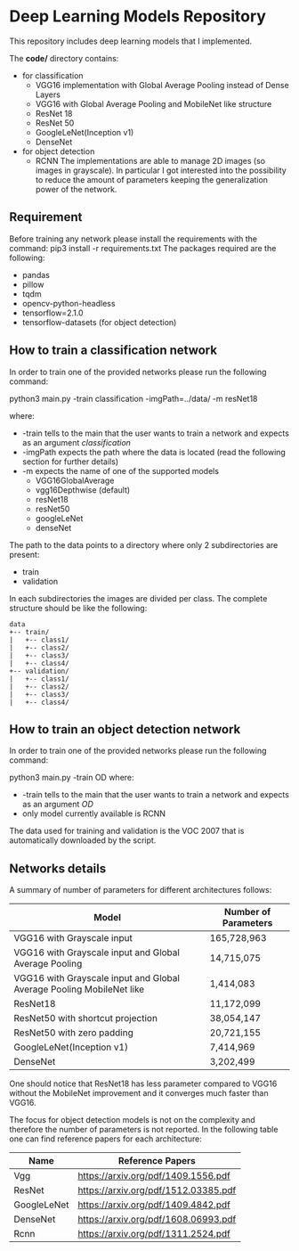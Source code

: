 # Deep Learning Models Repository
This repository includes deep learning models that I implemented.

The **code/** directory contains:
* for classification
    * VGG16 implementation with Global Average Pooling instead of Dense Layers
    * VGG16 with Global Average Pooling and MobileNet like structure
    * ResNet 18
    * ResNet 50
    * GoogleLeNet(Inception v1)
    * DenseNet
* for object detection
    * RCNN
The implementations are able to manage 2D images (so images in grayscale).
In particular I got interested into the possibility to reduce the amount of
parameters keeping the generalization power of the network.

## Requirement
Before training any network please install the requirements with the command:
pip3 install -r requirements.txt
The packages required are the following:
- pandas
- pillow
- tqdm
- opencv-python-headless
- tensorflow=2.1.0
- tensorflow-datasets (for object detection)

## How to train a classification network
In order to train one of the provided networks please run the following command:

python3 main.py -train classification -imgPath=../data/  -m resNet18

where: 
* -train tells to the main that the user wants to train a network and expects as an argument *classification*
* -imgPath expects the path where the data is located (read the following section for further details)
* -m expects the name of one of the supported models
    * VGG16GlobalAverage
    * vgg16Depthwise (default)
    * resNet18
    * resNet50
    * googleLeNet
    * denseNet

The path to the data points to a directory where only 2 subdirectories are present:
- train
- validation

In each subdirectories the images are divided per class. The complete structure should be like the following:
```
data
+-- train/
|   +-- class1/
|   +-- class2/
|   +-- class3/
|   +-- class4/
+-- validation/
|   +-- class1/
|   +-- class2/
|   +-- class3/
|   +-- class4/
```

## How to train an object detection network
In order to train one of the provided networks please run the following command:

python3 main.py -train OD
where: 
* -train tells to the main that the user wants to train a network and expects as an argument *OD*
* only model currently available is RCNN

The data used for training and validation is the VOC 2007 that is automatically downloaded by the script. 

## Networks details

A summary of number of parameters for different architectures follows:

Model | Number of Parameters
------------ | -------------
VGG16 with Grayscale input | 165,728,963
VGG16 with Grayscale input and Global Average Pooling| 14,715,075
VGG16 with Grayscale input and Global Average Pooling MobileNet like| 1,414,083
ResNet18 | 11,172,099
ResNet50 with shortcut projection | 38,054,147
ResNet50 with zero padding | 20,721,155
GoogleLeNet(Inception v1) | 7,414,969
DenseNet | 3,202,499

One should notice that ResNet18 has less parameter compared to VGG16 without the MobileNet improvement and it converges much faster than VGG16.

The focus for object detection models is not on the complexity and therefore the number of parameters
is not reported.
In the following table one can find reference papers for each architecture:

Name | Reference Papers
------------ | -------------
Vgg | https://arxiv.org/pdf/1409.1556.pdf
ResNet | https://arxiv.org/pdf/1512.03385.pdf
GoogleLeNet | https://arxiv.org/pdf/1409.4842.pdf
DenseNet | https://arxiv.org/pdf/1608.06993.pdf
Rcnn | https://arxiv.org/pdf/1311.2524.pdf 
